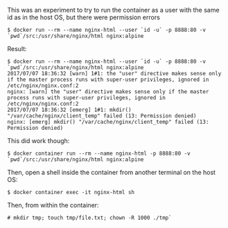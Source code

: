 This was an experiment to try to run the container as a user with the same id as in the host OS, but there were permission errors

    $ docker run --rm --name nginx-html --user `id -u` -p 8888:80 -v `pwd`/src:/usr/share/nginx/html nginx:alpine

Result:

    $ docker run --rm --name nginx-html --user `id -u` -p 8888:80 -v `pwd`/src:/usr/share/nginx/html nginx:alpine
    2017/07/07 18:36:32 [warn] 1#1: the "user" directive makes sense only if the master process runs with super-user privileges, ignored in /etc/nginx/nginx.conf:2
    nginx: [warn] the "user" directive makes sense only if the master process runs with super-user privileges, ignored in /etc/nginx/nginx.conf:2
    2017/07/07 18:36:32 [emerg] 1#1: mkdir() "/var/cache/nginx/client_temp" failed (13: Permission denied)
    nginx: [emerg] mkdir() "/var/cache/nginx/client_temp" failed (13: Permission denied)

This did work though:

    $ docker container run --rm --name nginx-html -p 8888:80 -v `pwd`/src:/usr/share/nginx/html nginx:alpine

Then, open a shell inside the container from another terminal on the host OS:

    $ docker container exec -it nginx-html sh

Then, from within the container:

    # mkdir tmp; touch tmp/file.txt; chown -R 1000 ./tmp`
